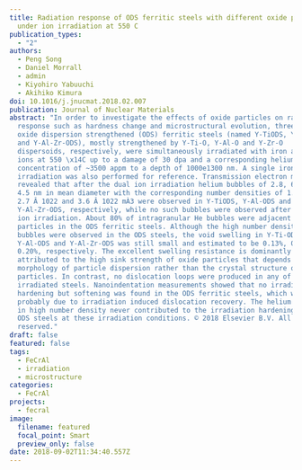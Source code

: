 ```yaml
---
title: Radiation response of ODS ferritic steels with different oxide particles
  under ion irradiation at 550 C
publication_types:
  - "2"
authors:
  - Peng Song
  - Daniel Morrall
  - admin
  - Kiyohiro Yabuuchi
  - Akihiko Kimura
doi: 10.1016/j.jnucmat.2018.02.007
publication: Journal of Nuclear Materials
abstract: "In order to investigate the effects of oxide particles on radiation
  response such as hardness change and microstructural evolution, three types of
  oxide dispersion strengthened (ODS) ferritic steels (named Y-TiODS, Y-Al-ODS
  and Y-Al-Zr-ODS), mostly strengthened by Y-Ti-O, Y-Al-O and Y-Zr-O
  dispersoids, respectively, were simultaneously irradiated with iron and helium
  ions at 550 \x14C up to a damage of 30 dpa and a corresponding helium (He)
  concentration of ~3500 appm to a depth of 1000e1300 nm. A single iron ion beam
  irradiation was also performed for reference. Transmission electron microscopy
  revealed that after the dual ion irradiation helium bubbles of 2.8, 6.6 and
  4.5 nm in mean diameter with the corresponding number densities of 1.1 Â 1023,
  2.7 Â 1022 and 3.6 Â 1022 mÀ3 were observed in Y-TiODS, Y-Al-ODS and
  Y-Al-Zr-ODS, respectively, while no such bubbles were observed after single
  ion irradiation. About 80% of intragranular He bubbles were adjacent to oxide
  particles in the ODS ferritic steels. Although the high number density He
  bubbles were observed in the ODS steels, the void swelling in Y-Ti-ODS,
  Y-Al-ODS and Y-Al-Zr-ODS was still small and estimated to be 0.13%, 0.53% and
  0.20%, respectively. The excellent swelling resistance is dominantly
  attributed to the high sink strength of oxide particles that depends on the
  morphology of particle dispersion rather than the crystal structure of the
  particles. In contrast, no dislocation loops were produced in any of the
  irradiated steels. Nanoindentation measurements showed that no irradiation
  hardening but softening was found in the ODS ferritic steels, which was
  probably due to irradiation induced dislocation recovery. The helium bubbles
  in high number density never contributed to the irradiation hardening of the
  ODS steels at these irradiation conditions. © 2018 Elsevier B.V. All rights
  reserved."
draft: false
featured: false
tags:
  - FeCrAl
  - irradiation
  - microstructure
categories:
  - FeCrAl
projects:
  - fecral
image:
  filename: featured
  focal_point: Smart
  preview_only: false
date: 2018-09-02T11:34:40.557Z
---
```

